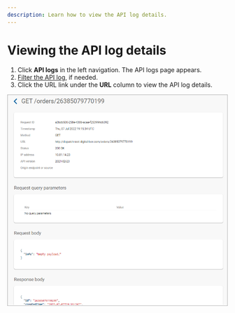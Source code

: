 ```yaml
---
description: Learn how to view the API log details.
---
```


# Viewing the API log details

1. Click **API logs** in the left navigation. The API logs page appears.
2. [Filter the API log](filtering-the-api-log.md), if needed.
3. Click the URL link under the **URL** column to view the API log details.

<div align="left">

<img src="../../../../.gitbook/assets/API Log Details (2).png" alt="">

</div>

